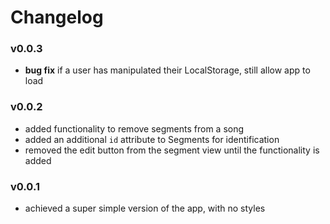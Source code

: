 # Changelog

### v0.0.3

* **bug fix** if a user has manipulated their LocalStorage, still allow app to load

### v0.0.2

* added functionality to remove segments from a song
* added an additional `id` attribute to Segments for identification
* removed the edit button from the segment view until the functionality is added

### v0.0.1

* achieved a super simple version of the app, with no styles
